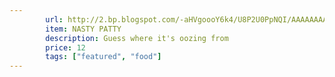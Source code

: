```yaml
---
        url: http://2.bp.blogspot.com/-aHVgoooY6k4/U8P2U0PpNQI/AAAAAAAAAbI/mqsWChyC4eg/w1200-h630-p-k-no-nu/86+nasty.jpg
        item: NASTY PATTY
        description: Guess where it's oozing from
        price: 12
        tags: ["featured", "food"]
---
```

